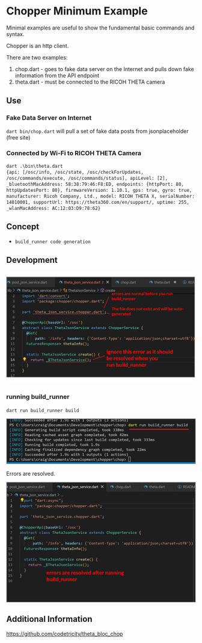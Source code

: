 # Chopper Minimum Example

Minimal examples are useful to show the fundamental basic commands and syntax.

Chopper is an http client.

There are two examples:

1. chop.dart - goes to fake data server on the Internet and pulls down fake information from the API endpoint
2. theta.dart - must be connected to the RICOH THETA camera



## Use

### Fake Data Server on Internet

`dart bin/chop.dart` will pull a set of fake data posts from jsonplaceholder (free site)

### Connected by Wi-Fi to RICOH THETA Camera

```
dart .\bin\theta.dart
{api: [/osc/info, /osc/state, /osc/checkForUpdates, /osc/commands/execute, /osc/commands/status], apiLevel: [2], _bluetoothMacAddress: 58:38:79:46:F8:ED, endpoints: {httpPort: 80, httpUpdatesPort: 80}, firmwareVersion: 1.10.1, gps: true, gyro: true, manufacturer: Ricoh Company, Ltd., model: RICOH THETA X, serialNumber: 14010001, supportUrl: https://theta360.com/en/support/, uptime: 255, _wlanMacAddress: AC:12:03:D9:78:62}
```

## Concept

* `build_runner code generation`

## Development

![service file errors](docs/assets/service_file_errors.png)

### running build_runner

`dart run build_runner build`

![build runner](docs/assets/build_runner.png)


Errors are resolved.

![errors resolved](docs/assets/errors_resolved.png)

## Additional Information

https://github.com/codetricity/theta_bloc_chop
